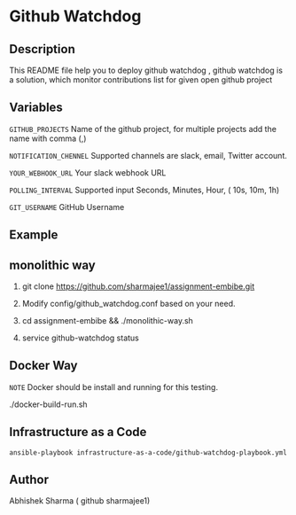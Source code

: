 Github Watchdog
=================

Description
-------------
This README file help you to deploy github watchdog , github watchdog is a solution,
which monitor contributions list for given open github project


Variables
----------
`GITHUB_PROJECTS` Name of the github project, for multiple projects add the name with comma (,)

`NOTIFICATION_CHENNEL`  Supported channels are slack, email, Twitter account.

`YOUR_WEBHOOK_URL`  Your slack webhook URL

`POLLING_INTERVAL` Supported input Seconds, Minutes, Hour, ( 10s, 10m, 1h)

`GIT_USERNAME`  GitHub Username




Example
---------
monolithic way
---------------
1) git clone https://github.com/sharmajee1/assignment-embibe.git

2) Modify config/github_watchdog.conf based on your need.

2) cd assignment-embibe && ./monolithic-way.sh

3) service github-watchdog status 


Docker Way
-----------
`NOTE` Docker should be install and running for this testing.

./docker-build-run.sh



Infrastructure as a Code
--------------------------
`ansible-playbook infrastructure-as-a-code/github-watchdog-playbook.yml`

Author
------
Abhishek Sharma ( github sharmajee1)
